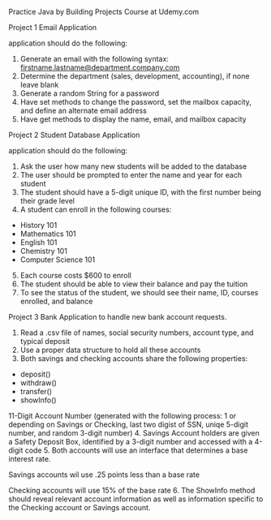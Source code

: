 Practice Java by Building Projects Course at Udemy.com

Project 1
Email Application

application should do the following:
1. Generate an email with the following syntax: firstname.lastname@department.company.com
2. Determine the department (sales, development, accounting), if none leave blank
3. Generate a random String for a password
4. Have set methods to change the password, set the mailbox capacity, and define an alternate email address
5. Have get methods to display the name, email, and mailbox capacity

Project 2
Student Database Application

application should do the following:
1. Ask the user how many new students will be added to the database
2. The user should be prompted to enter the name and year for each student
3. The student should have a 5-digit unique ID, with the first number being their grade level
4. A student can enroll in the following courses:
- History 101 
- Mathematics 101
- English 101
- Chemistry 101
- Computer Science 101
5. Each course costs $600 to enroll
6. The student should be able to view their balance and pay the tuition
7. To see the status of the student, we should see their name, ID, courses enrolled, and balance

Project 3
Bank Application to handle new bank account requests.
1. Read a .csv file of names, social security numbers, account type, and typical deposit
2. Use a proper data structure to hold all these accounts
3. Both savings and checking accounts share the following properties:
- deposit()
- withdraw()
- transfer()
- showInfo()

11-Digit Account Number (generated with the following process: 1 or depending on Savings or Checking, last two digist of SSN, uniqe 5-digit number, and random 3-digit number)
4. Savings Account holders are given a Safety Deposit Box, identified by a 3-digit number and accessed with a 4-digit code
5. Both accounts will use an interface that determines a base interest rate.

Savings accounts wil use .25 points less than a base rate

Checking accounts will use 15% of the base rate
6. The ShowInfo method should reveal relevant account information as well as information specific to the Checking account or Savings account.

